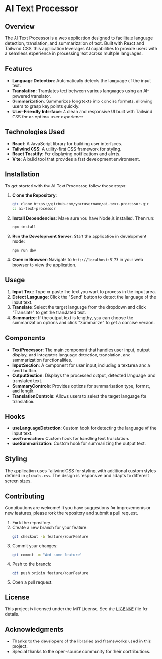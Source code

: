 # AI Text Processor

## Overview

The AI Text Processor is a web application designed to facilitate language detection, translation, and summarization of text. Built with React and Tailwind CSS, this application leverages AI capabilities to provide users with a seamless experience in processing text across multiple languages.

## Features

- **Language Detection**: Automatically detects the language of the input text.
- **Translation**: Translates text between various languages using an AI-powered translator.
- **Summarization**: Summarizes long texts into concise formats, allowing users to grasp key points quickly.
- **User-Friendly Interface**: A clean and responsive UI built with Tailwind CSS for an optimal user experience.

## Technologies Used

- **React**: A JavaScript library for building user interfaces.
- **Tailwind CSS**: A utility-first CSS framework for styling.
- **React Toastify**: For displaying notifications and alerts.
- **Vite**: A build tool that provides a fast development environment.

## Installation

To get started with the AI Text Processor, follow these steps:

1. **Clone the Repository**:

   ```bash
   git clone https://github.com/yourusername/ai-text-processor.git
   cd ai-text-processor
   ```

2. **Install Dependencies**:
   Make sure you have Node.js installed. Then run:

   ```bash
   npm install
   ```

3. **Run the Development Server**:
   Start the application in development mode:

   ```bash
   npm run dev
   ```

4. **Open in Browser**:
   Navigate to `http://localhost:5173` in your web browser to view the application.

## Usage

1. **Input Text**: Type or paste the text you want to process in the input area.
2. **Detect Language**: Click the "Send" button to detect the language of the input text.
3. **Translate**: Select the target language from the dropdown and click "Translate" to get the translated text.
4. **Summarize**: If the output text is lengthy, you can choose the summarization options and click "Summarize" to get a concise version.

## Components

- **TextProcessor**: The main component that handles user input, output display, and integrates language detection, translation, and summarization functionalities.
- **InputSection**: A component for user input, including a textarea and a send button.
- **OutputSection**: Displays the processed output, detected language, and translated text.
- **SummaryControls**: Provides options for summarization type, format, and length.
- **TranslationControls**: Allows users to select the target language for translation.

## Hooks

- **useLanguageDetection**: Custom hook for detecting the language of the input text.
- **useTranslation**: Custom hook for handling text translation.
- **useSummarization**: Custom hook for summarizing the output text.

## Styling

The application uses Tailwind CSS for styling, with additional custom styles defined in `globals.css`. The design is responsive and adapts to different screen sizes.

## Contributing

Contributions are welcome! If you have suggestions for improvements or new features, please fork the repository and submit a pull request.

1. Fork the repository.
2. Create a new branch for your feature:
   ```bash
   git checkout -b feature/YourFeature
   ```
3. Commit your changes:
   ```bash
   git commit -m "Add some feature"
   ```
4. Push to the branch:
   ```bash
   git push origin feature/YourFeature
   ```
5. Open a pull request.

## License

This project is licensed under the MIT License. See the [LICENSE](LICENSE) file for details.

## Acknowledgments

- Thanks to the developers of the libraries and frameworks used in this project.
- Special thanks to the open-source community for their contributions.
